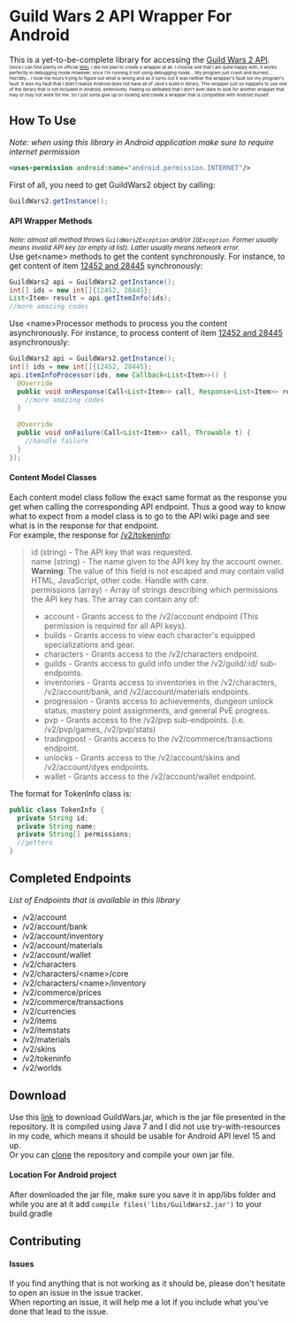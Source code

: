 # Guild Wars 2 API Wrapper For Android<br/>
This is a yet-to-be-complete library for accessing the <a href="https://wiki.guildwars2.com/wiki/API:2">Guild Wars 2 API</a>.<br/>
<sup><sup><sup>Since I can find plenty on official <a href="https://wiki.guildwars2.com/wiki/API:List_of_wrappers">Wiki</a>, I did not 
plan to create a wrapper at all. I choose one that I am quite happy with, it works perfectly in debugging mode.However,
 once I'm running it not using debugging mode... My program just crash and burned... Horribly... I took me hours trying to figure out what is wrong and as it turns out it was neither the wrapper's fault nor my program's 
fault. It was my fault that I didn't realize Android does not have all of Java's build in library. This wrapper just so
happens to use one of the library that is not included in Android, extensively. Feeling so defeated that I don't ever dare to look for another wrapper that may or may not work for me. So I just sorta 
give up on looking and create a wrapper that is compatible with Android myself.<br/></sup></sup></sup>

## How To Use<br/>
*Note: when using this library in Android application make sure to require internet permission* <br/>
```xml
<uses-permission android:name="android.permission.INTERNET"/>
```
First of all, you need to get GuildWars2 object by calling:<br/>
```java
GuildWars2.getInstance();
```
#### API Wrapper Methods<br/>
<sup>*Note: almost all method throws ```GuildWars2Exception``` and/or ```IOException```. Former usually means invalid API 
key (or empty id list). Latter usually means network error.*</sup><br/>
Use get&#60;name&#62; methods to get the content synchronously. For instance, to get content of item <a href="https://api.guildwars2.com/v2/items?ids=12452,28445">12452 and 28445</a> synchronously:<br/>
```java
GuildWars2 api = GuildWars2.getInstance();
int[] ids = new int[]{12452, 28445};
List<Item> result = api.getItemInfo(ids);
//more amazing codes
```
Use &#60;name&#62;Processor methods to process you the content asynchronously. For instance, to process content of item <a href="https://api.guildwars2.com/v2/items?ids=12452,28445">12452 and 28445</a> asynchronously:<br/>
```java
GuildWars2 api = GuildWars2.getInstance();
int[] ids = new int[]{12452, 28445};
api.itemInfoProcessor(ids, new Callback<List<Item>>() {
  @Override
  public void onResponse(Call<List<Item>> call, Response<List<Item>> response) {
    //more amazing codes
  }
	
  @Override
  public void onFailure(Call<List<Item>> call, Throwable t) {
    //handle failure
  }
});
```

#### Content Model Classes<br/>
Each content model class follow the exact same format as the response you get when calling the corresponding API 
endpoint. Thus a good way to know what to expect from a model class is to go to the API wiki page and see what is in the 
response for that endpoint.<br/>
For example, the response for <a href="https://wiki.guildwars2.com/wiki/API:2/tokeninfo">/v2/tokeninfo</a>:
> id (string) - The API key that was requested.<br/>
> name (string) - The name given to the API key by the account owner. <strong>Warning</strong>: The value of this field is not escaped and may contain valid HTML, JavaScript, other code. Handle with care.<br/>
> permissions (array) - Array of strings describing which permissions the API key has. The array can contain any of:<br/>
> + account - Grants access to the /v2/account endpoint (This permission is required for all API keys).<br/>
> + builds - Grants access to view each character's equipped specializations and gear.<br/>
> + characters - Grants access to the /v2/characters endpoint.<br/>
> + guilds - Grants access to guild info under the /v2/guild/:id/ sub-endpoints.<br/>
> + inventories - Grants access to inventories in the /v2/characters, /v2/account/bank, and /v2/account/materials endpoints.<br/>
> + progression - Grants access to achievements, dungeon unlock status, mastery point assignments, and general PvE progress.<br/>
> + pvp - Grants access to the /v2/pvp sub-endpoints. (i.e. /v2/pvp/games, /v2/pvp/stats)<br/>
> + tradingpost - Grants access to the /v2/commerce/transactions endpoint.<br/>
> + unlocks - Grants access to the /v2/account/skins and /v2/account/dyes endpoints.<br/>
> + wallet - Grants access to the /v2/account/wallet endpoint.<br/>

The format for TokenInfo class is:<br/>
```java
public class TokenInfo {
  private String id;
  private String name;
  private String[] permissions;
  //getters
}
```

## Completed Endpoints<br/>
*List of Endpoints that is available in this library*<br/>
+ /v2/account<br/>
+ /v2/account/bank<br/>
+ /v2/account/inventory<br/>
+ /v2/account/materials<br/>
+ /v2/account/wallet<br/>
+ /v2/characters<br/>
+ /v2/characters/&#60;name&#62;/core<br/>
+ /v2/characters/&#60;name&#62;/inventory<br/>
+ /v2/commerce/prices<br/>
+ /v2/commerce/transactions<br/>
+ /v2/currencies<br/>
+ /v2/items<br/>
+ /v2/itemstats<br/>
+ /v2/materials<br/>
+ /v2/skins<br/>
+ /v2/tokeninfo<br/>
+ /v2/worlds<br/>

## Download<br/>
Use this <a href="https://github.com/xhsun/gw2-wrapper/raw/master/GuildWars2.jar">link</a> to download GuildWars.jar, 
which is the jar file presented in the repository. It is compiled using Java 7 and I did not use try-with-resources in 
my code, which means it should be usable for Android API level 15 and up.<br/>
Or you can <a href="https://github.com/xhsun/gw2-wrapper.git">clone</a> the repository and compile your own jar file.
#### Location For Android project<br/>
After downloaded the jar file, make sure you save it in app/libs folder and while you are at it add `compile files('libs/GuildWars2.jar')` to your build.gradle<br/>

## Contributing<br/>
#### Issues<br/>
If you find anything that is not working as it should be, please don't hesitate to open an issue in the issue tracker.<br/>
When reporting an issue, it will help me a lot if you include what you've done that lead to the issue.<br/>

